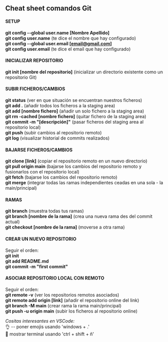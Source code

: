 ## Cheat sheet comandos Git

#### SETUP
**git config --global user.name [Nombre Apellido]**  
**git config user.name** (te dice el nombre que hay configurado)  
**git config --global user.email [email@gmail.com]**  
**git config user.email** (te dice el email que hay configurado)

#### INICIALIZAR REPOSITORIO
**git init [nombre del repositorio]** (inicializar un directorio existente como un repositorio Git)  

#### SUBIR FICHEROS/CAMBIOS
**git status** (ver en que situación se encuentran nuestros ficheros)  
**git add .** (añadir todos los ficheros a la staging area)  
**git add [nombre fichero]** (añadir un solo fichero a la staging area)  
**git rm -cached [nombre fichero]** (quitar fichero de la staging area)  
**git commit -m "[descripción]"** (pasar ficheros del staging area al repositorio local)  
**git push** (subir cambios al repositorio remoto)  
**git log** (visualizar historial de commits realizados)

#### BAJARSE FICHEROS/CAMBIOS
**git clone [link]** (copiar el repositorio remoto en un nuevo directorio)  
**git pull origin main** (bajarse los cambios del repositorio remoto y fusionarlos con el repositorio local)  
**git fetch** (bajarse los cambios del repositorio remoto)  
**git merge** (integrar todas las ramas independientes ceadas en una sola - la main/principal)

#### RAMAS
**git branch** (muestra todas tus ramas)  
**git branch [nombre de la rama]** (crea una nueva rama des del commit actual)  
**git checkout [nombre de la rama]** (moverse a otra rama)

#### CREAR UN NUEVO REPOSITORIO
Seguir el orden:  
**git init**  
**git add README.md**   
**git commit -m "first commit"**  

#### ASOCIAR REPOSITORIO LOCAL CON REMOTO
Seguir el orden:  
**git remote -v** (ver los repositorios remotos asociados)  
**git remote add origin [link]**  (añadir el repositorio online del link)  
**git branch -M main**  (crear rama la rama main/principal)  
**git push -u origin main** (subir los ficheros al repositorio online)  
  


*Cositas interesantes en VSCode:*  
👌 -- poner emojis usando 'windows + .'   
🧐 mostrar terminal usando 'ctrl + shift + ñ'